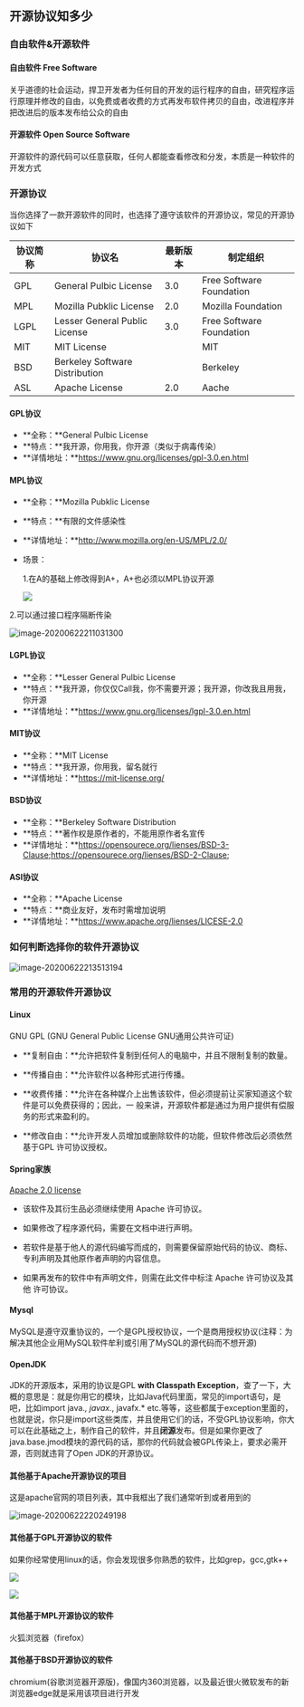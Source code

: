## 开源协议知多少

### 自由软件&开源软件

#### 自由软件 Free Software

关乎道德的社会运动，捍卫开发者为任何目的开发的运行程序的自由，研究程序运行原理并修改的自由，以免费或者收费的方式再发布软件拷贝的自由，改进程序并把改进后的版本发布给公众的自由

#### 开源软件 Open Source Software

开源软件的源代码可以任意获取，任何人都能查看修改和分发，本质是一种软件的开发方式

### 开源协议

当你选择了一款开源软件的同时，也选择了遵守该软件的开源协议，常见的开源协议如下

| 协议简称 | 协议名                         | 最新版本 | 制定组织                 |
| -------- | ------------------------------ | -------- | ------------------------ |
| GPL      | General Pulbic License         | 3.0      | Free Software Foundation |
| MPL      | Mozilla Pubklic License        | 2.0      | Mozilla Foundation       |
| LGPL     | Lesser General Public License  | 3.0      | Free Software Foundation |
| MIT      | MIT License                    |          | MIT                      |
| BSD      | Berkeley Software Distribution |          | Berkeley                 |
| ASL      | Apache License                 | 2.0      | Aache                    |

#### GPL协议

- **全称：**General Pulbic License
- **特点：**我开源，你用我，你开源（类似于病毒传染）
- **详情地址：**https://www.gnu.org/licenses/gpl-3.0.en.html

#### MPL协议

- **全称：**Mozilla Pubklic License

- **特点：**有限的文件感染性

- **详情地址：**http://www.mozilla.org/en-US/MPL/2.0/

- 场景：

  1.在A的基础上修改得到A+，A+也必须以MPL协议开源

  ![](https://syske-pic-bed.oss-cn-hangzhou.aliyuncs.com/imgs/images/20200622210851.png)

2.可以通过接口程序隔断传染

![image-20200622211031300](
https://syske-pic-bed.oss-cn-hangzhou.aliyuncs.com/imgs/images/image-20200622211031300.png)

#### LGPL协议

- **全称：**Lesser General Pulbic License
- **特点：**我开源，你仅仅Call我，你不需要开源；我开源，你改我且用我，你开源
- **详情地址：**https://www.gnu.org/licenses/lgpl-3.0.en.html

#### MIT协议

- **全称：**MIT License
- **特点：**我开源，你用我，留名就行
- **详情地址：**https://mit-license.org/

#### BSD协议

- **全称：**Berkeley Software Distribution
- **特点：**著作权是原作者的，不能用原作者名宣传
- **详情地址：**https://opensourece.org/lienses/BSD-3-Clause;https://opensourece.org/lienses/BSD-2-Clause;

#### ASl协议

- **全称：**Apache License
- **特点：**商业友好，发布时需增加说明
- **详情地址：**https://www.apache.org/lienses/LICESE-2.0



### 如何判断选择你的软件开源协议

![image-20200622213513194](
https://syske-pic-bed.oss-cn-hangzhou.aliyuncs.com/imgs/images/image-20200622213513194.png)

### 常用的开源软件开源协议

#### Linux

GNU GPL (GNU General Public License GNU通用公共许可证)

- **复制自由：**允许把软件复制到任何人的电脑中，并且不限制复制的数量。

- **传播自由：**允许软件以各种形式进行传播。

- **收费传播：**允许在各种媒介上出售该软件，但必须提前让买家知道这个软件是可以免费获得的；因此，一
   般来讲，开源软件都是通过为用户提供有偿服务的形式来盈利的。

- **修改自由：**允许开发人员增加或删除软件的功能，但软件修改后必须依然基于GPL 许可协议授权。

#### Spring家族

[Apache 2.0 license](https://www.apache.org/licenses/LICENSE-2.0.html)

- 该软件及其衍生品必须继续使用 Apache 许可协议。

- 如果修改了程序源代码，需要在文档中进行声明。

- 若软件是基于他人的源代码编写而成的，则需要保留原始代码的协议、商标、专利声明及其他原作者声明的内容信息。

- 如果再发布的软件中有声明文件，则需在此文件中标注 Apache 许可协议及其他
   许可协议。

#### Mysql

MySQL是遵守双重协议的，一个是GPL授权协议，一个是商用授权协议(注释：为解决其他企业用MySQL软件牟利或引用了MySQL的源代码而不想开源)

#### OpenJDK

JDK的开源版本，采用的协议是GPL **with Classpath Exception**，查了一下，大概的意思是：就是你用它的模块，比如Java代码里面，常见的import语句，是吧，比如import java.*, javax.*, javafx.* etc.等等，这些都属于exception里面的，也就是说，你只是import这些类库，并且使用它们的话，不受GPL协议影响，你大可以在此基础之上，制作自己的软件，并且**闭源**发布。但是如果你更改了java.base.jmod模块的源代码的话，那你的代码就会被GPL传染上，要求必需开源，否则就违背了Open JDK的开源协议。

#### 其他基于Apache开源协议的项目

这是apache官网的项目列表，其中我框出了我们通常听到或者用到的

![image-20200622220249198](
https://syske-pic-bed.oss-cn-hangzhou.aliyuncs.com/imgs/images/image-20200622220249198.png)

#### 其他基于GPL开源协议的软件

如果你经常使用linux的话，你会发现很多你熟悉的软件，比如grep，gcc,gtk++

![](https://syske-pic-bed.oss-cn-hangzhou.aliyuncs.com/imgs/images/20200622220848.png)

![](https://syske-pic-bed.oss-cn-hangzhou.aliyuncs.com/imgs/images/20200622221452.png)

#### 其他基于MPL开源协议的软件

火狐浏览器（firefox）

#### 其他基于BSD开源协议的软件

chromium(谷歌浏览器开源版)，像国内360浏览器，以及最近很火微软发布的新浏览器edge就是采用该项目进行开发
